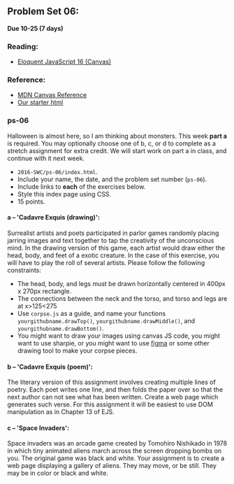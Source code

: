 ## Problem Set 06:  

__Due 10-25 (7 days)__

### Reading:
* [Eloquent JavaScript 16 (Canvas)](http://eloquentjavascript.net/16_canvas.html)

### Reference:
* [MDN Canvas Reference](https://developer.mozilla.org/en-US/docs/Web/API/Canvas_API/Tutorial/Basic_usage)
* [Our starter html](../06/ps-06-starter.html)


### ps-06
Halloween is almost here, so I am thinking about monsters. This week **part a** is required. You may optionally choose one of b, c, or d to complete as a stretch assignment for extra credit. We will start work on part a in class, and continue with it next week.

  * `2016-SWC/ps-06/index.html`.
  * Include your name, the date, and the problem set number (`ps-06`).
  * Include links to __each__ of the exercises below.
  * Style this index page using CSS.
  * 15 points.

#### a – 'Cadavre Exquis (drawing)':
Surrealist artists and poets participated in parlor games randomly placing jarring images and text together to tap the creativity of the unconscious mind. In the drawing version of this game, each artist would draw either the head, body, and feet of a exotic creature. In the case of this exercise, you will have to play the roll of several artists. Please follow the following constraints:
* The head, body, and legs must be drawn horizontally centered in 400px x 270px rectangle.
* The connections between  the neck and the torso, and torso and legs are at x>125<275
* Use `corpse.js` as a guide, and name your functions `yourgithubname.drawTop()`, `yourgithubname.drawMiddle()`, and `yourgithubname.drawBottom()`.
* You might want to draw your images using canvas JS code, you might want to use sharpie, or you might want to use [figma](http://www.figma.com) or some other drawing tool to make your corpse pieces.
  
#### b – 'Cadavre Exquis (poem)': 
The literary version of this assignment involves creating multiple lines of poetry. Each poet writes one line, and then folds the paper over so that the next author can not see what has been written. Create a web page which generates such verse. For this assignment it will be easiest to use DOM manipulation as in Chapter 13 of EJS.

#### c – 'Space Invaders':
Space invaders was an arcade game created by Tomohiro Nishikado in 1978 in which tiny animated aliens march across the screen dropping bombs on you. The original game was black and white. Your assignment is to create a web page displaying a gallery of aliens. They may move, or be still. They may be in color or black and white.  

<script>
$(document).ready(function () {
   solutions("ps-06");
});
</script>
